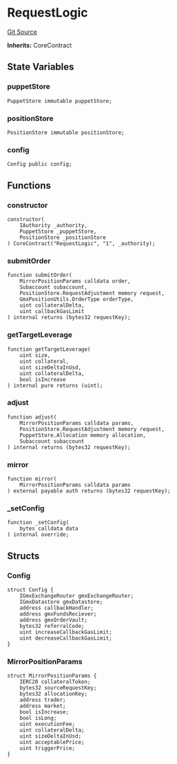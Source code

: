 # RequestLogic
[Git Source](https://github.com/GMX-Blueberry-Club/puppet-contracts/blob/e958c407aafad0b6c3aeaa6893e84ba9f1b97fb1/src/position/RequestLogic.sol)

**Inherits:**
CoreContract


## State Variables
### puppetStore

```solidity
PuppetStore immutable puppetStore;
```


### positionStore

```solidity
PositionStore immutable positionStore;
```


### config

```solidity
Config public config;
```


## Functions
### constructor


```solidity
constructor(
    IAuthority _authority,
    PuppetStore _puppetStore,
    PositionStore _positionStore
) CoreContract("RequestLogic", "1", _authority);
```

### submitOrder


```solidity
function submitOrder(
    MirrorPositionParams calldata order,
    Subaccount subaccount,
    PositionStore.RequestAdjustment memory request,
    GmxPositionUtils.OrderType orderType,
    uint collateralDelta,
    uint callbackGasLimit
) internal returns (bytes32 requestKey);
```

### getTargetLeverage


```solidity
function getTargetLeverage(
    uint size,
    uint collateral,
    uint sizeDeltaInUsd,
    uint collateralDelta,
    bool isIncrease
) internal pure returns (uint);
```

### adjust


```solidity
function adjust(
    MirrorPositionParams calldata params,
    PositionStore.RequestAdjustment memory request,
    PuppetStore.Allocation memory allocation,
    Subaccount subaccount
) internal returns (bytes32 requestKey);
```

### mirror


```solidity
function mirror(
    MirrorPositionParams calldata params
) external payable auth returns (bytes32 requestKey);
```

### _setConfig


```solidity
function _setConfig(
    bytes calldata data
) internal override;
```

## Structs
### Config

```solidity
struct Config {
    IGmxExchangeRouter gmxExchangeRouter;
    IGmxDatastore gmxDatastore;
    address callbackHandler;
    address gmxFundsReciever;
    address gmxOrderVault;
    bytes32 referralCode;
    uint increaseCallbackGasLimit;
    uint decreaseCallbackGasLimit;
}
```

### MirrorPositionParams

```solidity
struct MirrorPositionParams {
    IERC20 collateralToken;
    bytes32 sourceRequestKey;
    bytes32 allocationKey;
    address trader;
    address market;
    bool isIncrease;
    bool isLong;
    uint executionFee;
    uint collateralDelta;
    uint sizeDeltaInUsd;
    uint acceptablePrice;
    uint triggerPrice;
}
```

